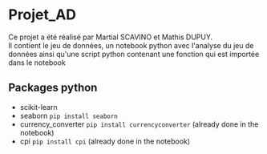 # Projet_AD

Ce projet a été réalisé par Martial SCAVINO et Mathis DUPUY.  
Il contient le jeu de données, un notebook python avec l'analyse du jeu de données ainsi qu'une script python contenant une fonction qui est importée dans le notebook

## Packages python

* scikit-learn
* seaborn `pip install seaborn`
* currency_converter `pip install currencyconverter` (already done in the notebook)
* cpi `pip install cpi` (already done in the notebook)

